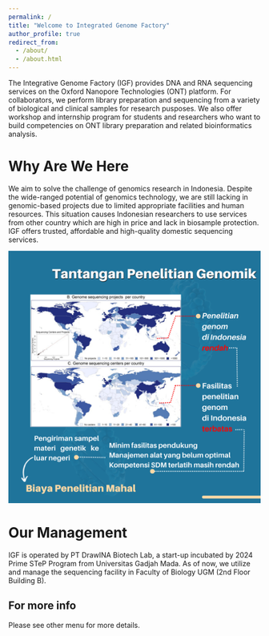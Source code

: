 ```yaml
---
permalink: /
title: "Welcome to Integrated Genome Factory"
author_profile: true
redirect_from: 
  - /about/
  - /about.html
---
```



The Integrative Genome Factory (IGF) provides DNA and RNA sequencing services on the Oxford Nanopore Technologies (ONT) platform. For collaborators, we perform library preparation and sequencing from a variety of biological and clinical samples for research pusposes. We also offer workshop and internship program for students and researchers who want to build competencies on ONT library preparation and related bioinformatics analysis.

Why Are We Here
======
We aim to solve the challenge of genomics research in Indonesia. Despite the wide-ranged potential of genomics technology, we are still lacking in genomic-based projects due to limited appropriate facilities and human resources. This situation causes Indonesian researchers to use services from other country which are high in price and lack in biosample protection. IGF offers trusted, affordable and high-quality domestic sequencing services.
 
![genome challenge](/images/4.png)

Our Management
======
IGF is operated by PT DrawINA Biotech Lab, a start-up incubated by 2024 Prime STeP Program from Universitas Gadjah Mada. As of now, we utilize and manage the sequencing facility in Faculty of Biology UGM (2nd Floor Building B).


For more info
------
Please see other menu for more details.
